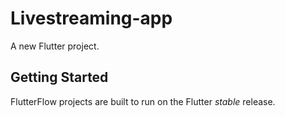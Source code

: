 # Livestreaming-app

A new Flutter project.

## Getting Started

FlutterFlow projects are built to run on the Flutter _stable_ release.
